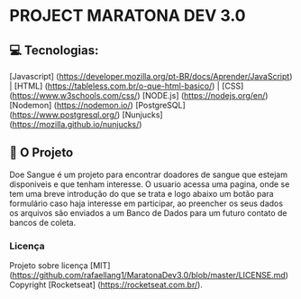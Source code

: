 # PROJECT MARATONA DEV 3.0

## 💻 Tecnologias:
[Javascript] (https://developer.mozilla.org/pt-BR/docs/Aprender/JavaScript) | [HTML] (https://tableless.com.br/o-que-html-basico/) | [CSS] (https://www.w3schools.com/css/) [NODE.js] (https://nodejs.org/en/) [Nodemon] (https://nodemon.io/) [PostgreSQL] (https://www.postgresql.org/) [Nunjucks] (https://mozilla.github.io/nunjucks/)

## 💾 O Projeto
Doe Sangue é um projeto para encontrar doadores de sangue que estejam disponiveis e que tenham interesse. O usuario acessa uma pagina, onde se tem uma breve introdução do que se trata e logo abaixo um botão para formulário caso haja interesse em participar, ao preencher os seus dados os arquivos são enviados a um Banco de Dados para um futuro contato de bancos de coleta.

### Licença

Projeto sobre licença [MIT] (https://github.com/rafaellang1/MaratonaDev3.0/blob/master/LICENSE.md)
Copyright [Rocketseat] (https://rocketseat.com.br/).